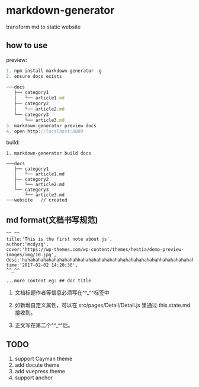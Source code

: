 # markdown-generator

transform md to static website

## how to use

preview:

```js
1. npm install markdown-generator -g
2. ensure docs exists

───docs
   ├── category1
   │   └── article1.md
   ├── category2  
   │   └── article2.md
   └── category3  
 	   └── article3.md  
3. markdown-generator preview docs
4. open http://localhost:8080
```

build:

```
1. markdown-generator build docs

───docs
   ├── category1
   │   └── article1.md
   ├── category2  
   │   └── article2.md
   └── category3  
	   └── article3.md  
───website   // created
```

## md format(文档书写规范)

```
^^_^^
title:'This is the first note about js',
author:'mcdyzg',
cover:'https://wp-themes.com/wp-content/themes/hestia/demo-preview-images/img/10.jpg',
desc:'hahahahahahahahahahahhahahahahahahahahahahahahahahahhahahahahahahahahahahahahahahahhahahahahahahahahahahahahahahahhahahahaha',
time:'2017-02-02 14:20:30',
^^_^^

...more content eg: ## doc title
```

1.  文档标题作者等信息必须写在^^\_^^标签中

2.  如新增自定义属性，可以在 src/pages/Detail/Detail.js 里通过 this.state.md 接收到。

3.  正文写在第二个^^\_^^后。

## TODO

1.  support Cayman theme
2.  add docute theme
3.  add vuepress theme
4.  support anchor
